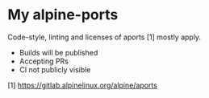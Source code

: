 My alpine-ports
===============

Code-style, linting and licenses of aports [1] mostly apply.

* Builds will be published
* Accepting PRs
* CI not publicly visible

[1] https://gitlab.alpinelinux.org/alpine/aports
